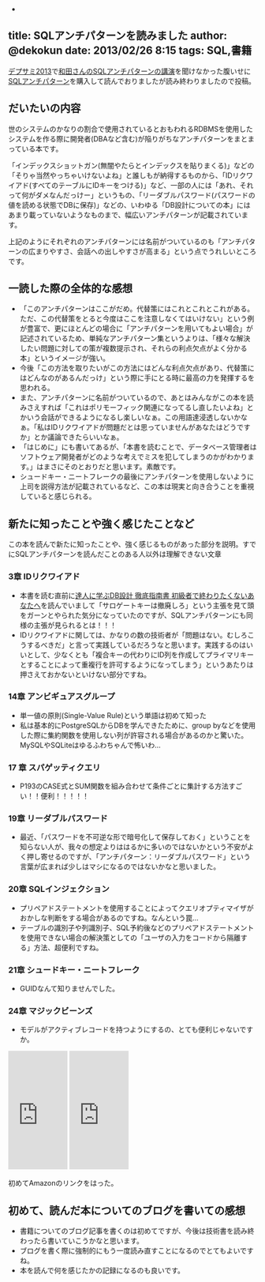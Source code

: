 -
title: SQLアンチパターンを読みました
author: @dekokun
date: 2013/02/26 8:15
tags: SQL,書籍
-

[デプサミ2013](http://event.shoeisha.jp/detail/1/)で[和田さんのSQLアンチパターンの講演](http://www.slideshare.net/t_wada/sql-antipatterns-devsumi-2013)を聞けなかった腹いせに[SQLアンチパターン](http://www.oreilly.co.jp/books/9784873115894/)を購入して読んでおりましたが読み終わりましたので投稿。

## だいたいの内容

世のシステムのかなりの割合で使用されているとおもわれるRDBMSを使用したシステムを作る際に開発者(DBAなど含む)が陥りがちなアンチパターンをまとまっている本です。

「インデックスショットガン(無闇やたらとインデックスを貼りまくる)」などの「そりゃ当然やっちゃいけないよね」と誰しもが納得するものから、「IDリクワイアド(すべてのテーブルにIDキーをつける)」など、一部の人には「あれ、それって何がダメなんだっけー」というもの、「リーダブルパスワード(パスワードの値を読める状態でDBに保存)」などの、いわゆる「DB設計についての本」にはあまり載っていないようなものまで、幅広いアンチパターンが記載されています。

上記のようにそれぞれのアンチパターンには名前がついているのも「アンチパターンの広まりやすさ、会話への出しやすさが高まる」という点でうれしいところです。

## 一読した際の全体的な感想

* 「このアンチパターンはここがだめ。代替策にはこれとこれとこれがある。ただ、この代替策をとると今度はここを注意しなくてはいけない」という例が豊富で、更にほとんどの場合に「アンチパターンを用いてもよい場合」が記述されているため、単純なアンチパターン集というよりは、「様々な解決したい問題に対しての策が複数提示され、それらの利点欠点がよく分かる本」というイメージが強い。
* 今後「この方法を取りたいがこの方法にはどんな利点欠点があり、代替策にはどんなのがあるんだっけ」という際に手にとる時に最高の力を発揮するを思われる。
* また、アンチパターンに名前がついているので、あとはみんながこの本を読みさえすれば「これはポリモーフィック関連になってるし直したいよね」とかいう会話ができるようになるし楽しいなぁ。この用語達浸透しないかなぁ。「私はIDリクワイアドが問題だとは思っていませんがあなたはどうですか」とか議論できたらいいなぁ。
* 「はじめに」にも書いてあるが、「本書を読むことで、データベース管理者はソフトウェア開発者がどのような考えでミスを犯してしまうのかがわかります。」はまさにそのとおりだと思います。素敵です。
* シュードキー・ニートフレークの最後にアンチパターンを使用しないように上司を説得方法が記載されているなど、この本は現実と向き合うことを重視していると感じられる。

## 新たに知ったことや強く感じたことなど

この本を読んで新たに知ったことや、強く感じるものがあった部分を説明。すでにSQLアンチパターンを読んだことのある人以外は理解できない文章

### 3章 IDリクワイアド

* 本書を読む直前に[達人に学ぶDB設計 徹底指南書 初級者で終わりたくないあなたへ](http://www.amazon.co.jp/達人に学ぶDB設計-徹底指南書-初級者で終わりたくないあなたへ-ミック/dp/4798124702)を読んでいまして「サロゲートキーは撤廃しろ」という主張を見て頭をガーンとやられた気分になっていたのですが、SQLアンチパターンにも同様の主張が見られるとは！！！
* IDリクワイアドに関しては、かなりの数の技術者が「問題はない。むしろこうするべきだ」と言って実践しているだろうなと思います。実践するのはいいとして、少なくとも「複合キーの代わりにID列を作成してプライマリキーとすることによって重複行を許可するようになってしまう」というあたりは押さえておかないといけない部分ですね。

### 14章 アンビギュアスグループ

* 単一値の原則(Single-Value Rule)という単語は初めて知った
* 私は基本的にPostgreSQLからDBを学んできたために、group byなどを使用した際に集約関数を使用しない列が許容される場合があるのかと驚いた。MySQLやSQLiteはゆるふわちゃんで怖いわ…

### 17 章 スパゲッティクエリ

* P193のCASE式とSUM関数を組み合わせて条件ごとに集計する方法すごい！！便利！！！！！

### 19章 リーダブルパスワード

* 最近、「パスワードを不可逆な形で暗号化して保存しておく」ということを知らない人が、我々の想定よりははるかに多いのではないかという不安がよく押し寄せるのですが、「アンチパターン：リーダブルパスワード」という言葉が広まれば少しはマシになるのではないかなと思いました。

### 20章 SQLインジェクション

* プリペアドステートメントを使用することによってクエリオプティマイザがおかしな判断をする場合があるのですね。なんという罠…
* テーブルの識別子や列識別子、SQL予約後などのプリペアドステートメントを使用できない場合の解決策としての「ユーザの入力をコードから隔離する」方法、超便利ですね。

### 21章 シュードキー・ニートフレーク

* GUIDなんて知りませんでした。

### 24章 マジックビーンズ

* モデルがアクティブレコードを持つようにするの、とても便利じゃないですか。

<iframe src="http://rcm-jp.amazon.co.jp/e/cm?lt1=_blank&bc1=000000&IS2=1&bg1=FFFFFF&fc1=000000&lc1=0000FF&t=dekokun-22&o=9&p=8&l=as1&m=amazon&f=ifr&ref=qf_sp_asin_til&asins=4873115892" style="width:120px;height:240px;" scrolling="no" marginwidth="0" marginheight="0" frameborder="0"></iframe>
<iframe src="http://rcm-jp.amazon.co.jp/e/cm?lt1=_blank&bc1=000000&IS2=1&bg1=FFFFFF&fc1=000000&lc1=0000FF&t=dekokun-22&o=9&p=8&l=as4&m=amazon&f=ifr&ref=ss_til&asins=4798124702" style="width:120px;height:240px;" scrolling="no" marginwidth="0" marginheight="0" frameborder="0"></iframe>


初めてAmazonのリンクをはった。

## 初めて、読んだ本についてのブログを書いての感想

* 書籍についてのブログ記事を書くのは初めてですが、今後は技術書を読み終わったら書いていこうかなと思います。
* ブログを書く際に強制的にもう一度読み直すことになるのでとてもよいですね。
* 本を読んで何を感じたかの記録になるのも良いです。

